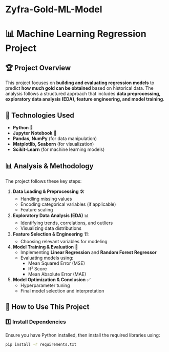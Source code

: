 # Zyfra-Gold-ML-Model

# 📊 Machine Learning Regression Project

## 🏆 Project Overview
This project focuses on **building and evaluating regression models** to predict **how much gold can be obtained** based on historical data. The analysis follows a structured approach that includes **data preprocessing, exploratory data analysis (EDA), feature engineering, and model training**.

## 🚀 Technologies Used
- **Python** 🐍
- **Jupyter Notebook** 📓
- **Pandas, NumPy** (for data manipulation)
- **Matplotlib, Seaborn** (for visualization)
- **Scikit-Learn** (for machine learning models)

## 📊 Analysis & Methodology
The project follows these key steps:
1. **Data Loading & Preprocessing** 🛠️  
   - Handling missing values  
   - Encoding categorical variables (if applicable)  
   - Feature scaling  
2. **Exploratory Data Analysis (EDA)** 📊  
   - Identifying trends, correlations, and outliers  
   - Visualizing data distributions  
3. **Feature Selection & Engineering** 🏗️  
   - Choosing relevant variables for modeling  
4. **Model Training & Evaluation** 🤖  
   - Implementing **Linear Regression** and **Random Forest Regressor**  
   - Evaluating models using:  
     - Mean Squared Error (MSE)  
     - R² Score  
     - Mean Absolute Error (MAE)  
5. **Model Optimization & Conclusion** ✅  
   - Hyperparameter tuning  
   - Final model selection and interpretation  

## 🔧 How to Use This Project
### 1️⃣ Install Dependencies
Ensure you have Python installed, then install the required libraries using:
```bash
pip install -r requirements.txt
